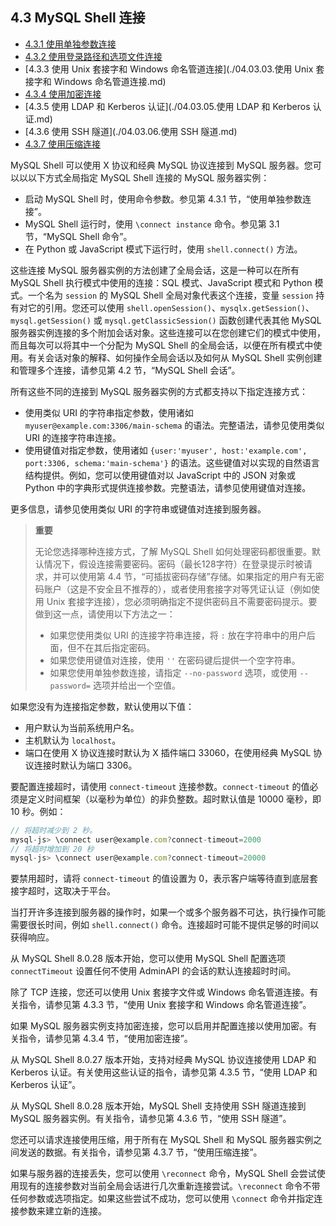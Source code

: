 ## 4.3 MySQL Shell 连接

- [4.3.1 使用单独参数连接](./04.03.01.使用单独参数连接.md)
- [4.3.2 使用登录路径和选项文件连接](./04.03.02.使用登录路径和选项文件连接.md)
- [4.3.3 使用 Unix 套接字和 Windows 命名管道连接](./04.03.03.使用 Unix 套接字和 Windows 命名管道连接.md)
- [4.3.4 使用加密连接](./04.03.04.使用加密连接.md)
- [4.3.5 使用 LDAP 和 Kerberos 认证](./04.03.05.使用 LDAP 和 Kerberos 认证.md)
- [4.3.6 使用 SSH 隧道](./04.03.06.使用 SSH 隧道.md)
- [4.3.7 使用压缩连接](./04.03.07.使用压缩连接/04.03.07.00.使用压缩连接.md)

MySQL Shell 可以使用 X 协议和经典 MySQL 协议连接到 MySQL 服务器。您可以以以下方式全局指定 MySQL Shell 连接的 MySQL 服务器实例：

- 启动 MySQL Shell 时，使用命令参数。参见第 4.3.1 节，“使用单独参数连接”。
- MySQL Shell 运行时，使用 `\connect instance` 命令。参见第 3.1 节，“MySQL Shell 命令”。
- 在 Python 或 JavaScript 模式下运行时，使用 `shell.connect()` 方法。

这些连接 MySQL 服务器实例的方法创建了全局会话，这是一种可以在所有 MySQL Shell 执行模式中使用的连接：SQL 模式、JavaScript 模式和 Python 模式。一个名为 `session` 的 MySQL Shell 全局对象代表这个连接，变量 `session` 持有对它的引用。您还可以使用 `shell.openSession()`、`mysqlx.getSession()`、`mysql.getSession()` 或 `mysql.getClassicSession()` 函数创建代表其他 MySQL 服务器实例连接的多个附加会话对象。这些连接可以在您创建它们的模式中使用，而且每次可以将其中一个分配为 MySQL Shell 的全局会话，以便在所有模式中使用。有关会话对象的解释、如何操作全局会话以及如何从 MySQL Shell 实例创建和管理多个连接，请参见第 4.2 节，“MySQL Shell 会话”。

所有这些不同的连接到 MySQL 服务器实例的方式都支持以下指定连接方式：

- 使用类似 URI 的字符串指定参数，使用诸如 `myuser@example.com:3306/main-schema` 的语法。完整语法，请参见使用类似 URI 的连接字符串连接。
- 使用键值对指定参数，使用诸如 `{user:'myuser', host:'example.com', port:3306, schema:'main-schema'}` 的语法。这些键值对以实现的自然语言结构提供。例如，您可以使用键值对以 JavaScript 中的 JSON 对象或 Python 中的字典形式提供连接参数。完整语法，请参见使用键值对连接。

更多信息，请参见使用类似 URI 的字符串或键值对连接到服务器。

> **重要**
>
> 无论您选择哪种连接方式，了解 MySQL Shell 如何处理密码都很重要。默认情况下，假设连接需要密码。密码（最长128字符）在登录提示时被请求，并可以使用第 4.4 节，“可插拔密码存储”存储。如果指定的用户有无密码账户（这是不安全且不推荐的），或者使用套接字对等凭证认证（例如使用 Unix 套接字连接），您必须明确指定不提供密码且不需要密码提示。要做到这一点，请使用以下方法之一：
>
> - 如果您使用类似 URI 的连接字符串连接，将 `:` 放在字符串中的用户后面，但不在其后指定密码。
> - 如果您使用键值对连接，使用 `''` 在密码键后提供一个空字符串。
> - 如果您使用单独参数连接，请指定 `--no-password` 选项，或使用 `--password=` 选项并给出一个空值。
>

如果您没有为连接指定参数，默认使用以下值：

- 用户默认为当前系统用户名。
- 主机默认为 `localhost`。
- 端口在使用 X 协议连接时默认为 X 插件端口 33060，在使用经典 MySQL 协议连接时默认为端口 3306。

要配置连接超时，请使用 `connect-timeout` 连接参数。`connect-timeout` 的值必须是定义时间框架（以毫秒为单位）的非负整数。超时默认值是 10000 毫秒，即 10 秒。例如：

```javascript
// 将超时减少到 2 秒。
mysql-js> \connect user@example.com?connect-timeout=2000
// 将超时增加到 20 秒
mysql-js> \connect user@example.com?connect-timeout=20000
```
要禁用超时，请将 `connect-timeout` 的值设置为 0，表示客户端等待直到底层套接字超时，这取决于平台。

当打开许多连接到服务器的操作时，如果一个或多个服务器不可达，执行操作可能需要很长时间，例如 `shell.connect()` 命令。连接超时可能不提供足够的时间以获得响应。

从 MySQL Shell 8.0.28 版本开始，您可以使用 MySQL Shell 配置选项 `connectTimeout` 设置任何不使用 AdminAPI 的会话的默认连接超时时间。

除了 TCP 连接，您还可以使用 Unix 套接字文件或 Windows 命名管道连接。有关指令，请参见第 4.3.3 节，“使用 Unix 套接字和 Windows 命名管道连接”。

如果 MySQL 服务器实例支持加密连接，您可以启用并配置连接以使用加密。有关指令，请参见第 4.3.4 节，“使用加密连接”。

从 MySQL Shell 8.0.27 版本开始，支持对经典 MySQL 协议连接使用 LDAP 和 Kerberos 认证。有关使用这些认证的指令，请参见第 4.3.5 节，“使用 LDAP 和 Kerberos 认证”。

从 MySQL Shell 8.0.28 版本开始，MySQL Shell 支持使用 SSH 隧道连接到 MySQL 服务器实例。有关指令，请参见第 4.3.6 节，“使用 SSH 隧道”。

您还可以请求连接使用压缩，用于所有在 MySQL Shell 和 MySQL 服务器实例之间发送的数据。有关指令，请参见第 4.3.7 节，“使用压缩连接”。

如果与服务器的连接丢失，您可以使用 `\reconnect` 命令，MySQL Shell 会尝试使用现有的连接参数对当前全局会话进行几次重新连接尝试。`\reconnect` 命令不带任何参数或选项指定。如果这些尝试不成功，您可以使用 `\connect` 命令并指定连接参数来建立新的连接。